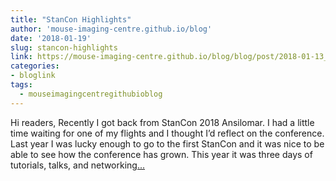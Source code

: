 ```yaml
---
title: "StanCon Highlights"
author: 'mouse-imaging-centre.github.io/blog'
date: '2018-01-19'
slug: stancon-highlights
link: https://mouse-imaging-centre.github.io/blog/blog/post/2018-01-13_stancon-highlights/
categories:
- bloglink
tags:
  - mouseimagingcentregithubioblog
---
```


Hi readers, Recently I got back from StanCon 2018 Ansilomar. I had a little time waiting for one of my flights and I thought I’d reflect on the conference. Last year I was lucky enough to go to the first StanCon and it was nice to be able to see how the conference has grown. This year it was three days of tutorials, talks, and networking[... <i class="fas fa-external-link-alt"></i>](https://mouse-imaging-centre.github.io/blog/blog/post/2018-01-13_stancon-highlights/)

